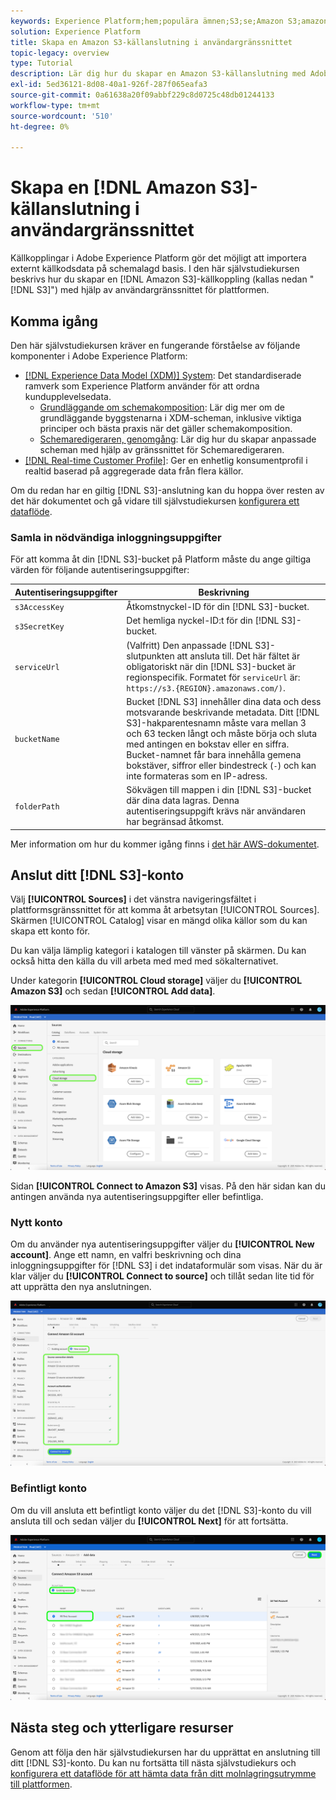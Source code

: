 ```yaml
---
keywords: Experience Platform;hem;populära ämnen;S3;se;Amazon S3;amazon s3
solution: Experience Platform
title: Skapa en Amazon S3-källanslutning i användargränssnittet
topic-legacy: overview
type: Tutorial
description: Lär dig hur du skapar en Amazon S3-källanslutning med Adobe Experience Platform användargränssnitt.
exl-id: 5ed36121-8d08-40a1-926f-287f065eafa3
source-git-commit: 0a61638a20f09abbf229c8d0725c48db01244133
workflow-type: tm+mt
source-wordcount: '510'
ht-degree: 0%

---
```


# Skapa en [!DNL Amazon S3]-källanslutning i användargränssnittet

Källkopplingar i Adobe Experience Platform gör det möjligt att importera externt källkodsdata på schemalagd basis. I den här självstudiekursen beskrivs hur du skapar en [!DNL Amazon S3]-källkoppling (kallas nedan &quot;[!DNL S3]&quot;) med hjälp av användargränssnittet för plattformen.

## Komma igång

Den här självstudiekursen kräver en fungerande förståelse av följande komponenter i Adobe Experience Platform:

- [[!DNL Experience Data Model (XDM)] System](../../../../../xdm/home.md): Det standardiserade ramverk som Experience Platform använder för att ordna kundupplevelsedata.
   - [Grundläggande om schemakomposition](../../../../../xdm/schema/composition.md): Lär dig mer om de grundläggande byggstenarna i XDM-scheman, inklusive viktiga principer och bästa praxis när det gäller schemakomposition.
   - [Schemaredigeraren, genomgång](../../../../../xdm/tutorials/create-schema-ui.md): Lär dig hur du skapar anpassade scheman med hjälp av gränssnittet för Schemaredigeraren.
- [[!DNL Real-time Customer Profile]](../../../../../profile/home.md): Ger en enhetlig konsumentprofil i realtid baserad på aggregerade data från flera källor.

Om du redan har en giltig [!DNL S3]-anslutning kan du hoppa över resten av det här dokumentet och gå vidare till självstudiekursen [konfigurera ett dataflöde](../../dataflow/batch/cloud-storage.md).

### Samla in nödvändiga inloggningsuppgifter

För att komma åt din [!DNL S3]-bucket på Platform måste du ange giltiga värden för följande autentiseringsuppgifter:

| Autentiseringsuppgifter | Beskrivning |
| ---------- | ----------- |
| `s3AccessKey` | Åtkomstnyckel-ID för din [!DNL S3]-bucket. |
| `s3SecretKey` | Det hemliga nyckel-ID:t för din [!DNL S3]-bucket. |
| `serviceUrl` | (Valfritt) Den anpassade [!DNL S3]-slutpunkten att ansluta till. Det här fältet är obligatoriskt när din [!DNL S3]-bucket är regionspecifik. Formatet för `serviceUrl` är: `https://s3.{REGION}.amazonaws.com/)`. |
| `bucketName` | Bucket [!DNL S3] innehåller dina data och dess motsvarande beskrivande metadata. Ditt [!DNL S3]-hakparentesnamn måste vara mellan 3 och 63 tecken långt och måste börja och sluta med antingen en bokstav eller en siffra. Bucket-namnet får bara innehålla gemena bokstäver, siffror eller bindestreck (`-`) och kan inte formateras som en IP-adress. |
| `folderPath` | Sökvägen till mappen i din [!DNL S3]-bucket där dina data lagras. Denna autentiseringsuppgift krävs när användaren har begränsad åtkomst. |

Mer information om hur du kommer igång finns i [det här AWS-dokumentet](https://aws.amazon.com/blogs/security/wheres-my-secret-access-key/).

## Anslut ditt [!DNL S3]-konto

Välj **[!UICONTROL Sources]** i det vänstra navigeringsfältet i plattformsgränssnittet för att komma åt arbetsytan [!UICONTROL Sources]. Skärmen [!UICONTROL Catalog] visar en mängd olika källor som du kan skapa ett konto för.

Du kan välja lämplig kategori i katalogen till vänster på skärmen. Du kan också hitta den källa du vill arbeta med med med sökalternativet.

Under kategorin **[!UICONTROL Cloud storage]** väljer du **[!UICONTROL Amazon S3]** och sedan **[!UICONTROL Add data]**.

![katalog](../../../../images/tutorials/create/s3/catalog.png)

Sidan **[!UICONTROL Connect to Amazon S3]** visas. På den här sidan kan du antingen använda nya autentiseringsuppgifter eller befintliga.

### Nytt konto

Om du använder nya autentiseringsuppgifter väljer du **[!UICONTROL New account]**. Ange ett namn, en valfri beskrivning och dina inloggningsuppgifter för [!DNL S3] i det indataformulär som visas. När du är klar väljer du **[!UICONTROL Connect to source]** och tillåt sedan lite tid för att upprätta den nya anslutningen.

![koppla](../../../../images/tutorials/create/s3/connect.png)

### Befintligt konto

Om du vill ansluta ett befintligt konto väljer du det [!DNL S3]-konto du vill ansluta till och sedan väljer du **[!UICONTROL Next]** för att fortsätta.

![befintlig](../../../../images/tutorials/create/s3/existing.png)

## Nästa steg och ytterligare resurser

Genom att följa den här självstudiekursen har du upprättat en anslutning till ditt [!DNL S3]-konto. Du kan nu fortsätta till nästa självstudiekurs och [konfigurera ett dataflöde för att hämta data från ditt molnlagringsutrymme till plattformen](../../dataflow/batch/cloud-storage.md).
